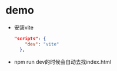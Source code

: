 # demo

- 安装vite

  ```json
  "scripts": {
      "dev": "vite"
    },
  ```

- npm run dev的时候会自动去找index.html
